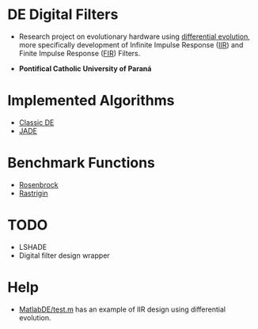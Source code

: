 # DE Digital Filters
  * Research project on evolutionary hardware using [differential evolution](https://en.wikipedia.org/wiki/Differential_evolution), more specifically development of Infinite Impulse Response ([IIR](https://en.wikipedia.org/wiki/Infinite_impulse_response)) and Finite Impulse Response ([FIR](https://en.wikipedia.org/wiki/Finite_impulse_response)) Filters.

  * **Pontifical Catholic University of Paraná**

# Implemented Algorithms
* [Classic DE](https://gitlab.com/gbrunow/de-digital-filters/blob/master/MatlabDE/DE.m)
* [JADE](https://gitlab.com/gbrunow/de-digital-filters/blob/master/MatlabDE/JADE.m)

# Benchmark Functions
* [Rosenbrock](https://en.wikipedia.org/wiki/Rosenbrock_function)
* [Rastrigin](https://en.wikipedia.org/wiki/Rastrigin_function)

# TODO
* LSHADE
* Digital filter design wrapper

# Help
* [MatlabDE/test.m](https://gitlab.com/gbrunow/de-digital-filters/blob/master/MatlabDE/test.m) has an example of IIR design using differential evolution.
